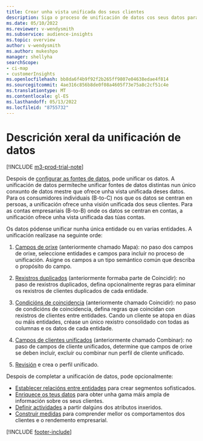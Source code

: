 ```yaml
---
title: Crear unha vista unificada dos seus clientes
description: Siga o proceso de unificación de datos cos seus datos para crear un único conxunto de datos de perfís de clientes unificados.
ms.date: 05/10/2022
ms.reviewer: v-wendysmith
ms.subservice: audience-insights
ms.topic: overview
author: v-wendysmith
ms.author: mukeshpo
manager: shellyha
searchScope:
- ci-map
- customerInsights
ms.openlocfilehash: bb8da6f4b9f92f2b265ff9807e04638edae4f814
ms.sourcegitcommit: 4ae316c856b8de0f08a4605f73e75a8c2cf51c4e
ms.translationtype: MT
ms.contentlocale: gl-ES
ms.lasthandoff: 05/13/2022
ms.locfileid: "8755732"
---
```

# <a name="data-unification-overview"></a>Descrición xeral da unificación de datos

[!INCLUDE [m3-prod-trial-note](includes/m3-prod-trial-note.md)]

Despois de [configurar as fontes de datos](data-sources.md), pode unificar os datos. A unificación de datos permíteche unificar fontes de datos distintas nun único conxunto de datos mestre que ofrece unha vista unificada deses datos. Para os consumidores individuais (B-to-C) nos que os datos se centran en persoas, a unificación ofrece unha visión unificada dos seus clientes. Para as contas empresariais (B-to-B) onde os datos se centran en contas, a unificación ofrece unha vista unificada das túas contas.

Os datos pódense unificar nunha única entidade ou en varias entidades. A unificación realízase na seguinte orde:

1. [Campos de orixe](map-entities.md) (anteriormente chamado Mapa): no paso dos campos de orixe, seleccione entidades e campos para incluír no proceso de unificación. Asigne os campos a un tipo semántico común que describa o propósito do campo.

1. [Rexistros duplicados](remove-duplicates.md) (anteriormente formaba parte de Coincidir): no paso de rexistros duplicados, defina opcionalmente regras para eliminar os rexistros de clientes duplicados de cada entidade.

1. [Condicións de coincidencia](match-entities.md) (anteriormente chamado Coincidir): no paso de condicións de coincidencia, defina regras que coincidan con rexistros de clientes entre entidades. Cando un cliente se atopa en dúas ou máis entidades, créase un único rexistro consolidado con todas as columnas e os datos de cada entidade.

1. [Campos de clientes unificados](merge-entities.md) (anteriormente chamado Combinar): no paso de campos de cliente unificados, determine que campos de orixe se deben incluír, excluír ou combinar nun perfil de cliente unificado.  

1. [Revisión](review-unification.md) e crea o perfil unificado.

Despois de completar a unificación de datos, pode opcionalmente:

- [Establecer relacións entre entidades](relationships.md) para crear segmentos sofisticados.
- [Enriquece os teus datos](enrichment-hub.md) para obter unha gama máis ampla de información sobre os seus clientes.
- [Definir actividades](activities.md) a partir dalgúns dos atributos inxeridos.
- [Construír medidas](measures.md) para comprender mellor os comportamentos dos clientes e o rendemento empresarial.

[!INCLUDE [footer-include](includes/footer-banner.md)]
